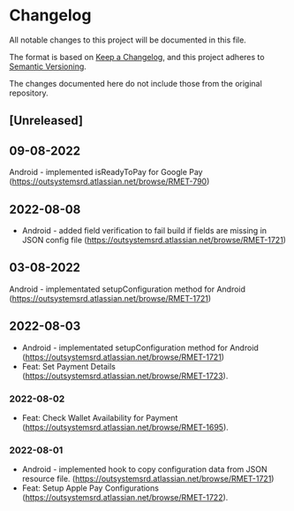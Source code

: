 # Changelog
All notable changes to this project will be documented in this file.

The format is based on [Keep a Changelog](https://keepachangelog.com/en/1.0.0/),
and this project adheres to [Semantic Versioning](https://semver.org/spec/v2.0.0.html).

The changes documented here do not include those from the original repository.

## [Unreleased]

## 09-08-2022
Android - implemented isReadyToPay for Google Pay (https://outsystemsrd.atlassian.net/browse/RMET-790)

## 2022-08-08
- Android - added field verification to fail build if fields are missing in JSON config file (https://outsystemsrd.atlassian.net/browse/RMET-1721)

## 03-08-2022
Android - implementated setupConfiguration method for Android (https://outsystemsrd.atlassian.net/browse/RMET-1721)

## 2022-08-03
- Android - implementated setupConfiguration method for Android (https://outsystemsrd.atlassian.net/browse/RMET-1721)
- Feat: Set Payment Details (https://outsystemsrd.atlassian.net/browse/RMET-1723).

### 2022-08-02
- Feat: Check Wallet Availability for Payment (https://outsystemsrd.atlassian.net/browse/RMET-1695).

### 2022-08-01
- Android - implemented hook to copy configuration data from JSON resource file. (https://outsystemsrd.atlassian.net/browse/RMET-1721)
- Feat: Setup Apple Pay Configurations (https://outsystemsrd.atlassian.net/browse/RMET-1722).
